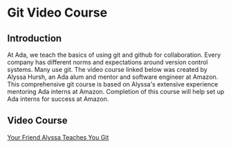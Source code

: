 # Git Video Course

## Introduction

At Ada, we teach the basics of using git and github for collaboration. Every company has different norms and expectations around version control systems. Many use git. The video course linked below was created by Alyssa Hursh, an Ada alum and mentor and software engineer at Amazon. This comprehensive git course is based on Alyssa's extensive experience mentoring Ada interns at Amazon. Completion of this course will help set up Ada interns for success at Amazon.

## Video Course

[Your Friend Alyssa Teaches You Git](https://www.youtube.com/watch?v=o0WWf83JI78)